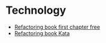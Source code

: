 # Technology

- [Refactoring book first chapter free](https://www.thoughtworks.com/content/dam/thoughtworks/documents/books/bk_Refactoring2-free-chapter_en.pdf)
- [Refactoring book Kata](https://github.com/emilybache/Theatrical-Players-Refactoring-Kata/tree/main)
